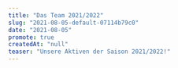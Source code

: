 ```yaml
---
title: "Das Team 2021/2022"
slug: "2021-08-05-default-07114b79c0"
date: "2021-08-05"
promote: true
createdAt: "null"
teaser: "Unsere Aktiven der Saison 2021/2022!"
---
```


